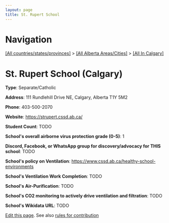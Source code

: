 ```yaml
---
layout: page
title: St. Rupert School
---
```

# Navigation

[[All countries/states/provinces]](../../..) > [[All Alberta Areas/Cities]](../..) > [[All In Calgary]](..)

# St. Rupert School (Calgary)

**Type**: Separate/Catholic

**Address**: 111 Rundlehill Drive NE, Calgary, Alberta T1Y 5M2

**Phone**: 403-500-2070

**Website**: <https://strupert.cssd.ab.ca/>

**Student Count**: TODO

**School's overall airborne virus protection grade (0-5)**: 1

**Discord, Facebook, or WhatsApp group for discovery/advocacy for THIS school**: TODO

**School's policy on Ventilation**: <https://www.cssd.ab.ca/healthy-school-environments>

**School's Ventilation Work Completion**: TODO

**School's Air-Purification**: TODO

**School's CO2 monitoring to actively drive ventilation and filtration**: TODO

**School's Wikidata URL**: TODO


[Edit this page](https://github.com/ventilate-schools/AB/edit/main/./Calgary/St._Rupert_School.md). See also [rules for contribution](../../../contribution-rules/)
